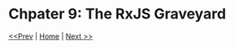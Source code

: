 # Chpater 9: The RxJS Graveyard

[<<Prev](/section-1/08-just-my-types.md) | [Home](/README.md) | [Next >>](/section-1/10-whats-next.md)
